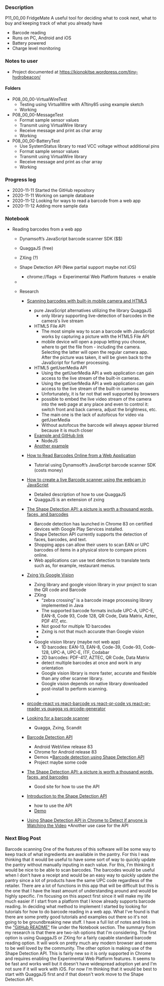 ### Description  
P11_00_00 FridgeMate
A useful tool for deciding what to cook next, what to buy and keeping track of what you already have
 * Barcode reading
 * Runs on PC, Android and iOS
 * Battery powered
 * Charge level monitoring

### Notes to user
 * Project documented at https://kionokitse.wordpress.com/tiny-hydrobeacon/
 
#### Folders
 * P08_00_00-VirtualWireTest
	* Testing using VirtualWire with ATtiny85 using example sketch
	* Working
 * P08_00_00-MessageTest
	* Format sample sensor values
	* Transmit using VirtualWire library
	* Receive message and print as char array
	* Working
 * P08_00_00-BatteryTest
	* Use SystemStatus library to read VCC voltage without additional pins
	* Format sample sensor values
	* Transmit using VirtualWire library
	* Receive message and print as char array
	* Working

 
### Progress log 
 * 2020-11-11 Started the GitHub repository
 * 2020-11-11 Working on sample database
 * 2020-11-12 Looking for ways to read a barcode from a web app
 * 2020-11-12 Adding more sample data
### Notebook
 * Reading barcodes from a web app
	* Dynamsoft’s JavaScript barcode scanner SDK ($$)
	* QuaggaJS (free)
	* ZXing (?)
	* Shape Detection API (New partial support maybe not iOS)
		* chrome://flags -> Experimental Web Platform features -> enable
	* 
	
	* Research
		* [Scanning barcodes with built-in mobile camera and HTML5](https://a.kabachnik.info/reading-barcodes-with-built-in-camera-with-html5.html#fileapi)
			* pure JavaScript alternatives utilizing the library QuaggaJS
				* only library supporting live-detection of barcodes in the camera's live stream
			* HTML5 File API
				* The most simple way to scan a barcode with JavaScript works by capturing a picture with the HTML5 File API 
				* mobile device will open a popup letting you choose, where to get the file from - including the camera. Selecting the latter will open the regular camera app. After the picture was taken, it will be given back to the JavaScript for further processing. 
			* HTML5 getUserMedia API
				* Using the getUserMedia API a web application can gain access to the live stream of the built-in cameras. 
				* Using the getUserMedia API a web application can gain access to the live stream of the built-in cameras
				* Unfortunately, it is far not that well supported by browsers
				* possible to embed the live video stream of the camera into the web page at any place and even to control it: switch front and back camera, adjust the brightness, etc.
				* The main one is the lack of autofocus for video via getUserMedia
				* Without autofocus the barcode will always appear blurred because it is much closer
			* [Example and GitHub link](https://serratus.github.io/quaggaJS/examples/file_input.html)
				* NodeJS
			* [Another example](https://a.kabachnik.info/a-javascript-barcode-reader-with-bootstrap-3-and-quaggajs.html)
		* [How to Read Barcodes Online from a Web Application](https://medium.com/@beirikui1985/how-to-read-barcodes-online-from-a-web-application-6be5c7cec860)
			* Tutorial using Dynamsoft’s JavaScript barcode scanner SDK (costs money)
		* [How to create a live Barcode scanner using the webcam in JavaScript](https://ourcodeworld.com/articles/read/460/how-to-create-a-live-barcode-scanner-using-the-webcam-in-javascript)
			* Detailed description of how to use QuaggaJS
			* QuaggaJS is an extension of zxing
		* [The Shape Detection API: a picture is worth a thousand words, faces, and barcodes](https://web.dev/shape-detection/)
			* Barcode detection has launched in Chrome 83 on certified devices with Google Play Services installed.
			* Shape Detection API currently supports the detection of faces, barcodes, and text.
			* Shopping apps can allow their users to scan EAN or UPC barcodes of items in a physical store to compare prices online.
			* Web applications can use text detection to translate texts such as, for example, restaurant menus.
		* [Zxing Vs Google Vision](https://medium.com/@lkumar.sakare/zxing-vs-google-vision-fc3be8d83ace) 
			* Zxing library and google vision library in your project to scan the QR code and Barcode
			* ZXing 
				* “zebra crossing” is a barcode image processing library implemented in Java
				* The supported barcode formats include UPC-A, UPC-E, EAN-8, Code 93, Code 128, QR Code, Data Matrix, Aztec, PDF 417, etc.
				* Not good for multiple 1D barcodes
				* Zxing is not that much accurate than Google vision
				* 
			* Google vision library (maybe not web app)
				* 1D barcodes: EAN-13, EAN-8, Code-39, Code-93, Code-128, UPC-A, UPC-E, ITF, Codabar
				* 2D barcodes: PDF-417, AZTEC, QR Code, Data Matrix
				* detect multiple barcodes at once and work in any orientation
				* Google vision library is more faster, accurate and flexible than any other scanner library.
				* Google vision depends on native library downloaded post-install to perform scanning.
				* 
			
		* [qrcode-react vs react-barcode vs react-qr-code vs react-qr-reader vs quagga vs qrcode-generator](https://www.npmtrends.com/qrcode-react-vs-react-barcode-vs-react-qr-code-vs-react-qr-reader-vs-quagga-vs-qrcode-generator)
		* [Looking for a barcode scanner](https://www.reddit.com/r/PHPhelp/comments/8vr7ac/looking_for_a_barcode_scanner/)
			* Quagga, Zxing, Scandit
		* [Barcode Detection API](https://www.chromestatus.com/feature/4757990523535360)
			* Android WebView release 83
			* Chrome for Android release 83
			* Demos
		*[Barcode detection using Shape Detection API](https://paul.kinlan.me/barcode-detection/)
			* Project maybe some code
		* [The Shape Detection API: a picture is worth a thousand words, faces, and barcodes](https://web.dev/shape-detection/#barcodedetector)
			* Good site for how to use the API
		* [Introduction to the Shape Detection API](https://blog.arnellebalane.com/introduction-to-the-shape-detection-api-e07425396861)
			* how to use the API
			* [Demo](https://shape-detection-api.arnelle.me/)
		* [Using Shape Detection API in Chrome to Detect if anyone is Watching the Video](https://medium.com/@eyevinntechnology/using-shape-detection-api-in-chrome-to-detect-if-anyone-is-watching-the-video-f3f898d2912)
			*Another use case for the API
### Next Blog Post
Barcode scanning
One of the features of this software will be some way to keep track of what ingredients are available in the pantry. For this I was thinking that it would be useful to have some sort of way to quickly update the pantry without manually inputing in each value. For this, I'm thinking it would be nice to be able to scan barcodes. The barcodes would be useful when I don't have a receipt and would be an easy way to quickly update the pantry since a lot of products have the same UPC code regardless of the retailer. 
There are a lot of functions in this app that will be difficult but this is the one that I have the least amount of understanding around and would be highly specific. I'm focusing on this aspect first since it will make my life much easier if I start from a platform that I know already supports barcode reading. In deciding what method to implement I started by looking for tutorials for how to do barcode reading in a web app. What I've found is that there are some pretty good tutorials and examples out there so it's not going to be groundbreaking new stuff. I have a full list of notes and links in the <a href="https://github.com/KionoKitse/FridgeMate-P11_00_00/blob/main/README.md">"GitHub README"</a> file under the Notebook section. The summary from my research is that there are two-ish options that I'm considering. The first option is using QuaggaJS or ZXing for a fairly capable standard barcode reading option. It will work on pretty much any modern browser and seems to be well loved by the community. The other option is making use of the Shape Detection API. This is fairly new so it is only supported in Chrome and requires enabling the Experimental Web Platform features. It seems to be fast and works well but it doesn't have widespread adoption yet and I'm not sure if it will work with iOS. For now I'm thinking that it would be best to start with QuaggaJS first and if that doesn't work move to the Shape Detection API.
